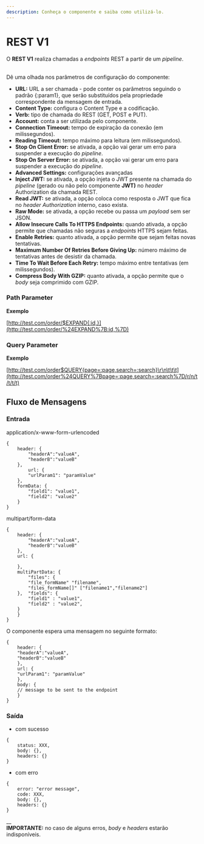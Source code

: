 ```yaml
---
description: Conheça o componente e saiba como utilizá-lo.
---
```


# REST V1

O **REST V1** realiza chamadas a _endpoints_ REST a partir de um _pipeline_.

\
Dê uma olhada nos parâmetros de configuração do componente:

* **URL:** URL a ser chamada - pode conter os parâmetros seguindo o padrão {:param1}, que serão substituídos pela propriedade correspondente da mensagem de entrada.
* **Content Type:** configura o Content Type e a codificação.
* **Verb:** tipo de chamada do REST (GET, POST e PUT).
* **Account:** conta a ser utilizada pelo componente.
* **Connection Timeout:** tempo de expiração da conexão (em milissegundos).
* **Reading Timeout:** tempo máximo para leitura (em milissegundos).
* **Stop On Client Error:** se ativada, a opção vai gerar um erro para suspender a execução do _pipeline_.
* **Stop On Server Error:** se ativada, a opção vai gerar um erro para suspender a execução do _pipeline_.
* **Advanced Settings:** configurações avançadas
* **Inject JWT:** se ativada, a opção injeta o JWT presente na chamada do _pipeline_ (gerado ou não pelo componente **JWT)** no _header_ Authorization da chamada REST.
* **Read JWT:** se ativada, a opção coloca como resposta o JWT que fica no _header Authorization_ interno, caso exista.
* **Raw Mode:** se ativada, a opção recebe ou passa um _payload_ sem ser JSON.
* **Allow Insecure Calls To HTTPS Endpoints:** quando ativada, a opção permite que chamadas não seguras a _endpoints_ HTTPS sejam feitas.
* **Enable Retries:** quanto ativada, a opção permite que sejam feitas novas tentativas.
* **Maximum Number Of Retries Before Giving Up:** número máximo de tentativas antes de desistir da chamada.
* **Time To Wait Before Each Retry:** tempo máximo entre tentativas (em milissegundos).
* **Compress Body With GZIP:** quanto ativada, a opção permite que o _body_ seja comprimido com GZIP.

&#x20;    &#x20;

### Path Parameter <a href="#path-parameter" id="path-parameter"></a>

**Exemplo**

[http://test.com/order/$EXPAND{:id,}](http://test.com/order/%24EXPAND%7B:id,%7D)

&#x20;   &#x20;

### Query Parameter <a href="#query-parameter" id="query-parameter"></a>

**Exemplo**

[http://test.com/order$QUERY{page=:page,search=:search}\r\n\t\t\t](http://test.com/order%24QUERY%7Bpage=:page,search=:search%7D/r/n/t/t/t/t)

&#x20;     &#x20;

## Fluxo de Mensagens <a href="#fluxo-de-mensagens" id="fluxo-de-mensagens"></a>

### Entrada <a href="#entrada" id="entrada"></a>

application/x-www-form-urlencoded&#x20;

```
{
	header: {
		"headerA":"valueA",
		"headerB":"valueB"
	},
		url: {
		"urlParam1": "paramValue"
	},
	formData: {
		"field1": "value1",
		"field2": "value2"
	}
}
```

&#x20;  &#x20;

multipart/form-data

```
{
	header: {
		"headerA":"valueA",
		"headerB":"valueB"
	},
	url: {
		
	},
	multiPartData: {
		"files": {
		"file_formName" "filename",
		"files_formName[]" ["filename1","filename2"]
	},	"fields": {
		"field1" : "value1",
		"field2" : "value2",
	}
	}
}
```

&#x20;   &#x20;

O componente espera uma mensagem no seguinte formato:

```
{
	header: {
	"headerA":"valueA",
	"headerB":"valueB"
	},
	url: {
	"urlParam1": "paramValue"
	},
	body: {
	// message to be sent to the endpoint
	}
}
```

&#x20;   &#x20;

### Saída <a href="#sada" id="sada"></a>

* com sucesso

```
{
    status: XXX,
    body: {},
    headers: {}
}
```

* com erro

```
{
    error: "error message",
    code: XXX,
    body: {},
    headers: {} 
}
```

&#x20;  __   \
**IMPORTANTE:** no caso de alguns erros, _body_ e _headers_ estarão indisponíveis.
